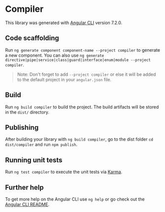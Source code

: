 # Compiler

This library was generated with [Angular CLI](https://github.com/angular/angular-cli) version 7.2.0.

## Code scaffolding

Run `ng generate component component-name --project compiler` to generate a new component. You can also use `ng generate directive|pipe|service|class|guard|interface|enum|module --project compiler`.

> Note: Don't forget to add `--project compiler` or else it will be added to the default project in your `angular.json` file.

## Build

Run `ng build compiler` to build the project. The build artifacts will be stored in the `dist/` directory.

## Publishing

After building your library with `ng build compiler`, go to the dist folder `cd dist/compiler` and run `npm publish`.

## Running unit tests

Run `ng test compiler` to execute the unit tests via [Karma](https://karma-runner.github.io).

## Further help

To get more help on the Angular CLI use `ng help` or go check out the [Angular CLI README](https://github.com/angular/angular-cli/blob/master/README.md).
